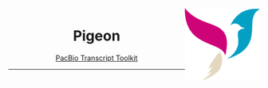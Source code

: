 <img width="150px" src="docs/img/pigeon-white.png" align="right"/>
<h1 align="center">Pigeon</h1>
<p align="center"><a href="https://isoseq.how/">PacBio Transcript Toolkit</a></p>

***
